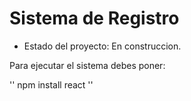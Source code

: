 <h1>Sistema de Registro</h1>

- Estado del proyecto: En construccion.

Para ejecutar el sistema debes poner:

'' npm install react ''
